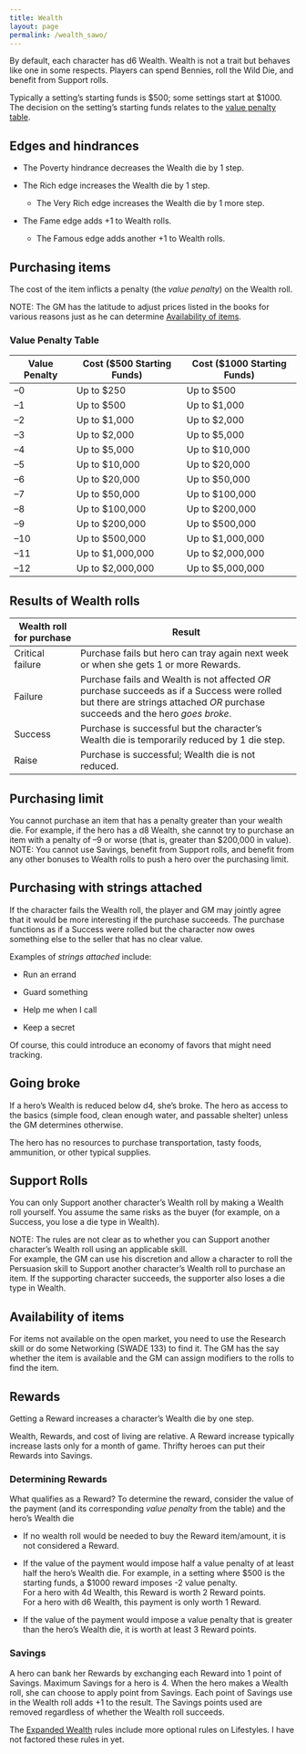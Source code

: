 ```yaml
---
title: Wealth
layout: page
permalink: /wealth_sawo/
---
```


By default, each character has d6 Wealth. Wealth is not a trait but
behaves like one in some respects. Players can spend Bennies, roll the
Wild Die, and benefit from Support rolls.

Typically a setting’s starting funds is $500; some settings start at
$1000. The decision on the setting’s starting funds relates to the
[value penalty table](#table-value-penalty).

## Edges and hindrances

-   The Poverty hindrance decreases the Wealth die by 1 step.

-   The Rich edge increases the Wealth die by 1 step.

    -   The Very Rich edge increases the Wealth die by 1 more step.

-   The Fame edge adds +1 to Wealth rolls.

    -   The Famous edge adds another +1 to Wealth rolls.

## Purchasing items

The cost of the item inflicts a penalty (the *value penalty*) on the
Wealth roll.

NOTE: The GM has the latitude to adjust prices listed in the books for various
reasons just as he can determine [Availability of items](#availability).


### <a name="table-value-penalty"></a> Value Penalty Table

| Value Penalty | Cost ($500 Starting Funds) | Cost ($1000 Starting Funds) |
|---------------|----------------------------|-----------------------------|
| –0            | Up to $250                 | Up to $500                  |
| –1            | Up to $500                 | Up to $1,000                |
| –2            | Up to $1,000               | Up to $2,000                |
| –3            | Up to $2,000               | Up to $5,000                |
| –4            | Up to $5,000               | Up to $10,000               |
| –5            | Up to $10,000              | Up to $20,000               |
| –6            | Up to $20,000              | Up to $50,000               |
| –7            | Up to $50,000              | Up to $100,000              |
| –8            | Up to $100,000             | Up to $200,000              |
| –9            | Up to $200,000             | Up to $500,000              |
| –10           | Up to $500,000             | Up to $1,000,000            |
| –11           | Up to $1,000,000           | Up to $2,000,000            |
| –12           | Up to $2,000,000           | Up to $5,000,000            |



## Results of Wealth rolls

| Wealth roll for purchase | Result |
|---|---|
| Critical failure         | Purchase fails but hero can tray again next week or when she gets 1 or more Rewards.  |
| Failure                  | Purchase fails and Wealth is not affected *OR* purchase succeeds as if a Success were rolled but there are strings attached *OR* purchase succeeds and the hero *goes broke*. |
| Success                  | Purchase is successful but the character’s Wealth die is temporarily reduced by 1 die step.  |
| Raise  | Purchase is successful; Wealth die is not reduced.      |

## Purchasing limit

You cannot purchase an item that has a penalty greater than your wealth
die. For example, if the hero has a d8 Wealth, she cannot try to
purchase an item with a penalty of –9 or worse (that is, greater than
$200,000 in value). NOTE: You cannot use Savings, benefit from Support
rolls, and benefit from any other bonuses to Wealth rolls to push a hero
over the purchasing limit.

## Purchasing with strings attached

If the character fails the Wealth roll, the player and GM may jointly
agree that it would be more interesting if the purchase succeeds. The
purchase functions as if a Success were rolled but the character now
owes something else to the seller that has no clear value.

Examples of *strings attached* include:

-   Run an errand

-   Guard something

-   Help me when I call

-   Keep a secret

Of course, this could introduce an economy of favors that might need
tracking. 
<!--There is a setting rule for favors in the *Rippers
Resurrected* setting books.-->

## Going broke

If a hero’s Wealth is reduced below d4, she’s broke. The hero as access
to the basics (simple food, clean enough water, and passable shelter)
unless the GM determines otherwise.

The hero has no resources to purchase transportation, tasty foods,
ammunition, or other typical supplies.

## Support Rolls

You can only Support another character’s Wealth roll by making a Wealth
roll yourself. You assume the same risks as the buyer (for example, on a
Success, you lose a die type in Wealth).

NOTE: The rules are not clear as to whether you can Support another
character’s Wealth roll using an applicable skill.  
For example, the GM can use his discretion and allow a character to roll
the Persuasion skill to Support another character’s Wealth roll to
purchase an item. If the supporting character succeeds, the supporter
also loses a die type in Wealth.

## <a name="availability"></a> Availability of items


For items not available on the open market, you need to use the Research
skill or do some Networking (SWADE 133) to find it. The GM has the say
whether the item is available and the GM can assign modifiers to the
rolls to find the item.

## Rewards

Getting a Reward increases a character’s Wealth die by one step.

Wealth, Rewards, and cost of living are relative. A Reward increase
typically increase lasts only for a month of game. Thrifty heroes can
put their Rewards into Savings.

### Determining Rewards

What qualifies as a Reward? To determine the reward, consider the value
of the payment (and its corresponding *value penalty* from the table)
and the hero’s Wealth die

-   If no wealth roll would be needed to buy the Reward item/amount, it
    is not considered a Reward.

-   If the value of the payment would impose half a value penalty of at
    least half the hero’s Wealth die. For example, in a setting where
    $500 is the starting funds, a $1000 reward imposes -2 value
    penalty.  
    For a hero with 4d Wealth, this Reward is worth 2 Reward points.  
    For a hero with d6 Wealth, this payment is only worth 1 Reward.

-   If the value of the payment would impose a value penalty that is
    greater than the hero’s Wealth die, it is worth at least 3 Reward
    points.

### Savings

A hero can bank her Rewards by exchanging each Reward into 1 point of
Savings. Maximum Savings for a hero is 4. When the hero makes a Wealth
roll, she can choose to apply point from Savings. Each point of Savings
use in the Wealth roll adds +1 to the result. The Savings points used
are removed regardless of whether the Wealth roll succeeds.

The [Expanded Wealth](https://www.drivethrurpg.com/product/269971/Expanded-Wealth) rules include more optional rules on Lifestyles. I have not factored these rules in yet.
